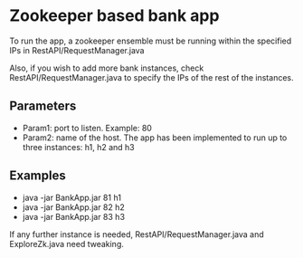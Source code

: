 # Zookeeper based bank app

To run the app, a zookeeper ensemble must be running within the specified IPs in RestAPI/RequestManager.java

Also, if you wish to add more bank instances, check RestAPI/RequestManager.java to specify the IPs of the rest of the instances.

## Parameters

- Param1: port to listen. Example: 80
- Param2: name of the host. The app has been implemented to run up to three instances: h1, h2 and h3

## Examples
 - java -jar BankApp.jar 81 h1
 - java -jar BankApp.jar 82 h2
 - java -jar BankApp.jar 83 h3

If any further instance is needed, RestAPI/RequestManager.java and ExploreZk.java need tweaking.

